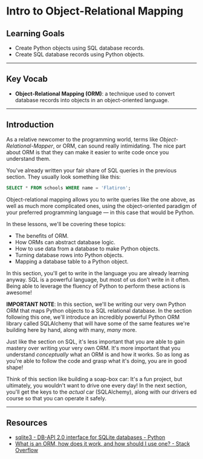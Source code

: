 # Intro to Object-Relational Mapping

## Learning Goals

- Create Python objects using SQL database records.
- Create SQL database records using Python objects.

***

## Key Vocab

- **Object-Relational Mapping (ORM)**: a technique used to convert database
records into objects in an object-oriented language.

***

## Introduction

As a relative newcomer to the programming world, terms like
_Object-Relational-Mapper_, or ORM, can sound really intimidating. The nice part
about ORM is that they can make it easier to write code once you understand
them.

You’ve already written your fair share of SQL queries in the previous section.
They usually look something like this:

```sql
SELECT * FROM schools WHERE name = 'Flatiron';
```

Object-relational mapping allows you to write queries like the one above, as
well as much more complicated ones, using the object-oriented paradigm of your
preferred programming language — in this case that would be Python.

In these lessons, we'll be covering these topics:

- The benefits of ORM.
- How ORMs can abstract database logic.
- How to use data from a database to make Python objects.
- Turning database rows into Python objects.
- Mapping a database table to a Python object.

In this section, you'll get to write in the language you are already learning
anyway. SQL is a powerful language, but most of us don’t write in it often.
Being able to leverage the fluency of Python to perform these actions is
awesome!

**IMPORTANT NOTE**: In this section, we'll be writing our very own Python ORM
that maps Python objects to a SQL relational database. In the section following
this one, we'll introduce an incredibly powerful Python ORM library called
SQLAlchemy that will have some of the same features we're building here by hand,
along with many, _many_ more.

Just like the section on SQL, it's less important that you are able to gain
mastery over writing your very own ORM. It's more important that you understand
_conceptually_ what an ORM is and how it works. So as long as you're able to
follow the code and grasp what it's doing, you are in good shape!

Think of this section like building a soap-box car: It's a fun project, but
ultimately, you wouldn't want to drive one every day! In the next section,
you'll get the keys to the _actual_ car (SQLAlchemy), along with our drivers ed
course so that you can operate it safely.

***

## Resources

- [sqlite3 - DB-API 2.0 interface for SQLite databases - Python](https://docs.python.org/3/library/sqlite3.html)
- [What is an ORM, how does it work, and how should I use one? - Stack Overflow](https://stackoverflow.com/questions/1279613/what-is-an-orm-how-does-it-work-and-how-should-i-use-one)
